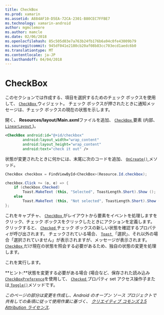 ```yaml
---
title: CheckBox
ms.prod: xamarin
ms.assetid: A884AF10-D5EA-72CA-2301-B80CEC7FFBE7
ms.technology: xamarin-android
author: mgmclemore
ms.author: mamcle
ms.date: 02/06/2018
ms.openlocfilehash: 85c505d03e7a763b24fb176b6a94c0fe43009b79
ms.sourcegitcommit: 945df041e2180cb20af08b83cc703ecd1aedc6b0
ms.translationtype: MT
ms.contentlocale: ja-JP
ms.lasthandoff: 04/04/2018
---
```

# <a name="checkbox"></a>CheckBox

このセクションでは作成する、項目を選択するためのチェック ボックスを使用して、 [ `CheckBox` ](https://developer.xamarin.com/api/type/Android.Widget.CheckBox)ウィジェット。 チェック ボックスが押されたときに通知メッセージは、チェック ボックスの現在の状態を示します。

開く、 **Resources/layout/Main.axml**ファイルを追加、 [ `CheckBox` ](https://developer.xamarin.com/api/type/Android.Widget.CheckBox/)要素 (内部、 [ `LinearLayout` ](https://developer.xamarin.com/api/type/Android.Widget.LinearLayout))。

```xml
<CheckBox android:id="@+id/checkbox"
        android:layout_width="wrap_content"
        android:layout_height="wrap_content"
        android:text="check it out" />
```

状態が変更されたときに何かには、末尾に次のコードを追加、 [ `OnCreate()` ](https://developer.xamarin.com/api/member/Android.App.Activity.OnCreate/p/Android.OS.Bundle/Android.OS.PersistableBundle)メソッド。

```csharp
CheckBox checkbox = FindViewById<CheckBox>(Resource.Id.checkbox);

checkbox.Click += (o, e) => {
    if (checkbox.Checked)
        Toast.MakeText (this, "Selected", ToastLength.Short).Show ();
    else
        Toast.MakeText (this, "Not selected", ToastLength.Short).Show ();
};
```

これをキャプチャ、 [ `CheckBox` ](https://developer.xamarin.com/api/type/Android.Widget.CheckBox/)がレイアウトから要素をイベントを処理しますをクリック、チェック ボックスをクリックしたときにアクションを定義します。 クリックすると、 [ `Checked` ](https://developer.xamarin.com/api/property/Android.Widget.CompoundButton.Checked/)チェック ボックスの新しい状態を確認するプロパティが呼び出されます。 チェックされている場合、 [ `Toast` ](https://developer.xamarin.com/api/type/Android.Widget.Toast/) 「選択」、それ以外の場合「選択されていません」が表示されますが、メッセージが表示されます。 [ `CheckBox` ](https://developer.xamarin.com/api/type/Android.Widget.CheckBox/)だけ現在の状態を照会する必要があるため、独自の状態の変更を処理します。

これを実行します。

**ヒント:**状態を変更する必要がある場合 (場合など、保存された読み込み[ `CheckBoxPreference`](https://developer.xamarin.com/api/type/Android.Preferences.CheckBoxPreference)を使用して、 [ `Checked` ](https://developer.xamarin.com/api/property/Android.Widget.CompoundButton.Checked)プロパティ set アクセス操作子または[ `Toggle()`](https://developer.xamarin.com/api/member/Android.Widget.CompoundButton.Toggle)メソッドです。

*このページの部分は変更を作成し、Android のオープン ソース プロジェクトで共有しての条項に従って使用作業に基づく、*
[*クリエイティブ コモンズ 2.5 Attribution ライセンス*](http://creativecommons.org/licenses/by/2.5/).
